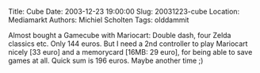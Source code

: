 Title: Cube
Date: 2003-12-23 19:00:00
Slug: 20031223-cube
Location: Mediamarkt
Authors: Michiel Scholten
Tags: olddammit

<p>Almost bought a Gamecube with Mariocart: Double dash, four Zelda classics etc. Only 144 euros. But I need a 2nd controller to play Mariocart nicely [33 euro] and a memorycard [16MB: 29 euro], for being able to save games at all. Quick sum is 196 euros. Maybe another time ;)</p>